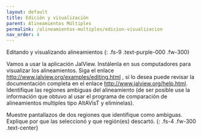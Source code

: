 ```yaml
---
layout: default
title: Edición y visualización
parent: Alineamientos Múltiples
permalink: /alineamientos-multiples/edicion-visualizacion
nav_order: 4
---
```


Editando y visualizando alineamientos
{: .fs-9 	.text-purple-000 .fw-300}

Vamos a usar la aplicación JalView. Instálenla en sus computadores para visualizar los alineamientos. 
Siga el enlace http://www.jalview.org/examples/editing.html , si lo desea puede revisar la documentación completa en el enlace http://www.jalview.org/help.html. Identifique las regiones ambiguas del alineamiento (de ser posible use la información que obtuvo al usar el programa de comparación de alineamientos multiples tipo AltAVisT y elimínelas). 

Muestre pantallazos de dos regiones que identifique como ambiguas. Explique por que las seleccionó y que región(es) descartó. 
{: .fs-4 	 .fw-300 	.text-center}
